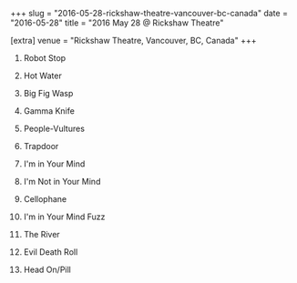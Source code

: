 +++
slug = "2016-05-28-rickshaw-theatre-vancouver-bc-canada"
date = "2016-05-28"
title = "2016 May 28 @ Rickshaw Theatre"

[extra]
venue = "Rickshaw Theatre, Vancouver, BC, Canada"
+++

 1. Robot Stop

 2. Hot Water

 3. Big Fig Wasp

 4. Gamma Knife

 5. People-Vultures

 6. Trapdoor

 7. I'm in Your Mind

 8. I'm Not in Your Mind

 9. Cellophane

10. I'm in Your Mind Fuzz

11. The River

12. Evil Death Roll

13. Head On/Pill


